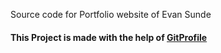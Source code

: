 Source code for Portfolio website of Evan Sunde
#### This Project is made with the help of [GitProfile](https://github.com/arifszn/gitprofile)
